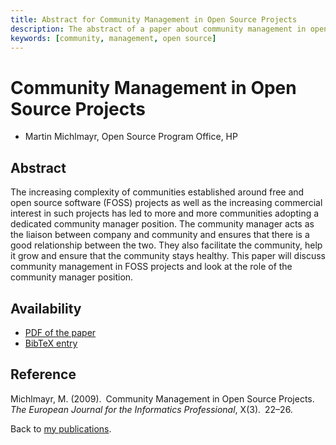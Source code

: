 ```yaml
---
title: Abstract for Community Management in Open Source Projects
description: The abstract of a paper about community management in open source projects
keywords: [community, management, open source]
---
```


<h1>Community Management in Open Source Projects</h1>

<ul class = "author">
<li><span class = "author">Martin Michlmayr,</span>
    <span class = "affiliation">Open Source Program Office, HP</span></li>
</ul>

<h2>Abstract</h2>

The increasing complexity of communities established around free and open
source software (FOSS) projects as well as the increasing commercial
interest in such projects has led to more and more communities adopting a
dedicated community manager position.  The community manager acts as the
liaison between company and community and ensures that there is a good
relationship between the two.  They also facilitate the community, help it
grow and ensure that the community stays healthy.  This paper will discuss
community management in FOSS projects and look at the role of the community
manager position.

<h2>Availability</h2>

<ul>

<li><a href = "../michlmayr-community_management.pdf">PDF of the paper</a></li>

<li><a href = "../michlmayr-community_management.bib">BibTeX entry</a></li>

</ul>

<h2>Reference</h2>

Michlmayr, M. (2009).&ensp;Community Management in Open Source
Projects.&ensp;<i>The European Journal for the Informatics
Professional</i>, X(3).&ensp;22&ndash;26.

Back to <a href = "..">my publications</a>.

